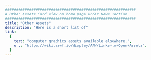 ```yaml
---
############################################################
# Other Assets Card view on home page under News section
############################################################
title: "Other Assets"
description: "Here is a short list of"
link:
  {
    text: "computer graphics assets available elsewhere.",
    url: "https://wiki.aswf.io/display/ARW/Links+to+Open+Assets",
  }
---
```

